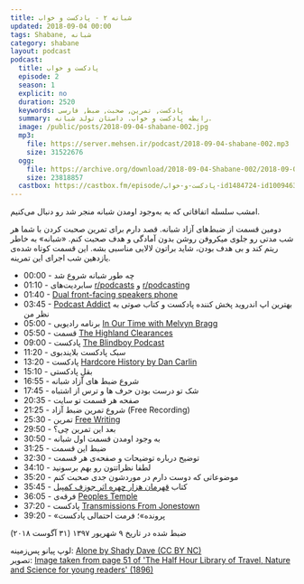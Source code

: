 ```yaml
---
title: شبانه ۲ - پادکست و خواب
updated: 2018-09-04 00:00
tags: Shabane, شبانه
category: shabane
layout: podcast
podcast:
  title: پادکست و خواب
  episode: 2
  season: 1
  explicit: no
  duration: 2520
  keywords: پادکست, تمرین, صحبت, ضبط, فارسی
  summary: رابطه پادکست و خواب. داستان تولد شبانه.
  image: /public/posts/2018-09-04-shabane-002.jpg
  mp3:
    file: https://server.mehsen.ir/podcast/2018-09-04-shabane-002.mp3
    size: 31522676
  ogg:
    file: https://archive.org/download/2018-09-04-Shabane-002/2018-09-04-shabane-002.ogg
    size: 23818857
  castbox: https://castbox.fm/episode/پادکست-و-خواب-id1484724-id100946320
---
```

امشب سلسله اتفاقاتی که به به‌وجود اومدن شبانه منجر شد رو دنبال می‌کنیم.

دومین قسمت از ضبط‌های آزاد شبانه. قصد دارم برای تمرین صحبت کردن با شما هر شب مدتی رو جلوی میکروفن روشن بدون آمادگی و هدف صحبت کنم. «شبانه» به خاطر ریتم کند و بی هدف بودن، شاید براتون لالایی مناسبی بشه. این قسمت کوتاه شده‌ی یازدهین شب اجرای این تمرینه.

<!--more-->

* 00:00 - چه طور شبانه شروع شد
* 01:10 - سابردیت‌های [r/podcasts](https://reddit.com/r/podcasts) و [r/podcasting](https://reddit.com/r/podcasting)
* 01:40 - [Dual front-facing speakers phone](https://www.google.com/search?q=dual+front+facing+speakers+phone)
* 03:45 - [Podcast Addict](https://play.google.com/store/apps/details?id=com.bambuna.podcastaddict) بهترین اپ اندروید پخش کننده پادکست و کتاب صوتی به نظر من
* 05:00 - برنامه رادیویی [In Our Time with Melvyn Bragg](https://en.wikipedia.org/wiki/In_Our_Time_%28radio_series%29)
* 05:50 - قسمت [The Highland Clearances](https://www.bbc.co.uk/programmes/b09tc4tm)
* 09:00 - پادکست [The Blindboy Podcast](https://itunes.apple.com/us/podcast/the-blindboy-podcast/id1300577518)
* 11:20 - سبک پادکست بلایندبوی
* 13:20 - پادکست [Hardcore History by Dan Carlin](https://www.dancarlin.com/hardcore-history-series/)
* 15:10 - بقلِ پادکستی
* 16:55 - شروع ضبط های آزاد شبانه
* 17:45 - شک تو درست بودن حرف ها و ترس از اشتباه
* 20:35 - صفحه هر قسمت تو سایت
* 21:25 - شروع تمرین ضبط آزاد (Free Recording)
* 25:30 - تمرین [Free Writing](https://en.wikipedia.org/wiki/Free_writing)
* 29:50 - بعد این تمرین چی؟
* 30:50 - به وجود اومدن قسمت اول شبانه
* 31:25 - ضبط این قسمت
* 32:30 - توضیح درباره توضیحات و صفحه‌ی هر قسمت
* 34:10 - لطفا نظراتتون رو بهم برسونید
* 35:20 - موضوعاتی که دوست دارم در موردشون جدی صحبت کنم
* 35:45 - کتاب [قهرمان هزار چهره اثر جوزف کمپبل](https://www.goodreads.com/book/show/8329899)
* 36:05 - فرقه‌ی [Peoples Temple](https://en.wikipedia.org/wiki/Peoples_Temple)
* 37:20 - پادکست [Transmissions From Jonestown](https://itunes.apple.com/us/podcast/transmissions-from-jonestown/id1308803723)
* 39:20 - «پرونده»؛ فرمت احتمالی پادکست

ضبط شده در تاریخ ۹ شهریور ۱۳۹۷ (۳۱ آگوست ۲۰۱۸)


لوپ پیانو پس‌زمینه: [Alone by Shady Dave (CC BY NC)](https://freesound.org/people/ShadyDave/sounds/277447/)  
تصویر: [Image taken from page 51 of 'The Half Hour Library of Travel, Nature and Science for young readers' (1896)](https://www.flickr.com/photos/britishlibrary/11237194915/)
